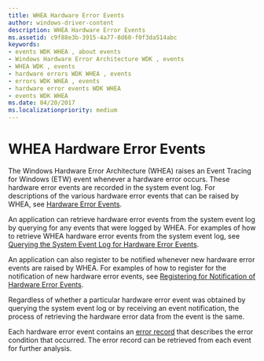 ```yaml
---
title: WHEA Hardware Error Events
author: windows-driver-content
description: WHEA Hardware Error Events
ms.assetid: c9f88e3b-3915-4a77-8d60-f0f3da514abc
keywords:
- events WDK WHEA , about events
- Windows Hardware Error Architecture WDK , events
- WHEA WDK , events
- hardware errors WDK WHEA , events
- errors WDK WHEA , events
- hardware error events WDK WHEA
- events WDK WHEA
ms.date: 04/20/2017
ms.localizationpriority: medium
---
```


# WHEA Hardware Error Events


The Windows Hardware Error Architecture (WHEA) raises an Event Tracing for Windows (ETW) event whenever a hardware error occurs. These hardware error events are recorded in the system event log. For descriptions of the various hardware error events that can be raised by WHEA, see [Hardware Error Events](https://msdn.microsoft.com/library/windows/hardware/ff559387).

An application can retrieve hardware error events from the system event log by querying for any events that were logged by WHEA. For examples of how to retrieve WHEA hardware error events from the system event log, see [Querying the System Event Log for Hardware Error Events](querying-the-system-event-log-for-hardware-error-events.md).

An application can also register to be notified whenever new hardware error events are raised by WHEA. For examples of how to register for the notification of new hardware error events, see [Registering for Notification of Hardware Error Events](registering-for-notification-of-hardware-error-events.md).

Regardless of whether a particular hardware error event was obtained by querying the system event log or by receiving an event notification, the process of retrieving the hardware error data from the event is the same.

Each hardware error event contains an [error record](error-records.md) that describes the error condition that occurred. The error record can be retrieved from each event for further analysis.

 

 




